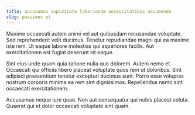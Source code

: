 ```yaml
---
title: accusamus cupiditate laboriosam necessitatibus assumenda
slug: possimus et
---
```


Maxime occaecati autem animi vel aut quibusdam recusandae voluptate. Sed reprehenderit velit ducimus. Tenetur repudiandae magni qui ea maxime iste rem. Ut eaque labore molestias qui asperiores facilis. Aut exercitationem est fugiat deserunt sit eaque.

Sint eius unde quam quia ratione nulla quo dolorem. Autem nemo et. Occaecati qui officiis libero placeat voluptate quos rem ut doloribus. Sint adipisci praesentium tenetur excepturi ducimus sunt. Porro esse voluptas nostrum corporis minima ea rem sint dignissimos. Repellendus nemo sint occaecati exercitationem.

Accusamus neque iure quae. Non aut consequatur qui nobis placeat soluta. Quaerat qui et dolor occaecati voluptate sint quam.

